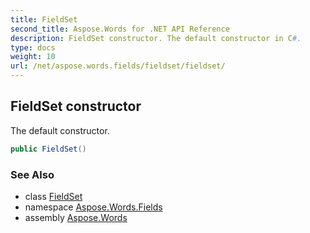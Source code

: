 ```yaml
---
title: FieldSet
second_title: Aspose.Words for .NET API Reference
description: FieldSet constructor. The default constructor in C#.
type: docs
weight: 10
url: /net/aspose.words.fields/fieldset/fieldset/
---
```

## FieldSet constructor

The default constructor.

```csharp
public FieldSet()
```

### See Also

* class [FieldSet](../)
* namespace [Aspose.Words.Fields](../../fieldset/)
* assembly [Aspose.Words](../../../)

